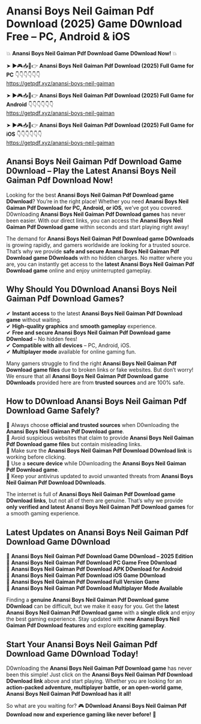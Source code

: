 # Anansi Boys Neil Gaiman Pdf Download (2025) Game D0wnload Free – PC, Android & iOS

💥 **Anansi Boys Neil Gaiman Pdf Download Game D0wnload Now!** 💥  

➤ ►🎮📥📱👉 **Anansi Boys Neil Gaiman Pdf Download (2025) Full Game for PC** 👇👇👇👇👇👇  
https://getpdf.xyz/anansi-boys-neil-gaiman  

➤ ►🎮📥📱👉 **Anansi Boys Neil Gaiman Pdf Download (2025) Full Game for Android** 👇👇👇👇👇👇  
https://getpdf.xyz/anansi-boys-neil-gaiman  

➤ ►🎮📥📱👉 **Anansi Boys Neil Gaiman Pdf Download (2025) Full Game for iOS** 👇👇👇👇👇👇  
https://getpdf.xyz/anansi-boys-neil-gaiman  

## Anansi Boys Neil Gaiman Pdf Download Game D0wnload – Play the Latest Anansi Boys Neil Gaiman Pdf Download Now!

Looking for the best **Anansi Boys Neil Gaiman Pdf Download game D0wnload**? You’re in the right place! Whether you need **Anansi Boys Neil Gaiman Pdf Download for PC, Android, or iOS**, we’ve got you covered. D0wnloading **Anansi Boys Neil Gaiman Pdf Download games** has never been easier. With our direct links, you can access the **Anansi Boys Neil Gaiman Pdf Download game** within seconds and start playing right away!  

The demand for **Anansi Boys Neil Gaiman Pdf Download game D0wnloads** is growing rapidly, and gamers worldwide are looking for a trusted source. That’s why we provide **safe and secure Anansi Boys Neil Gaiman Pdf Download game D0wnloads** with no hidden charges. No matter where you are, you can instantly get access to the **latest Anansi Boys Neil Gaiman Pdf Download game** online and enjoy uninterrupted gameplay.  

## **Why Should You D0wnload Anansi Boys Neil Gaiman Pdf Download Games?**  

✔ **Instant access** to the latest **Anansi Boys Neil Gaiman Pdf Download game** without waiting.  
✔ **High-quality graphics** and **smooth gameplay** experience.  
✔ **Free and secure Anansi Boys Neil Gaiman Pdf Download game D0wnload** – No hidden fees!  
✔ **Compatible with all devices** – PC, Android, iOS.  
✔ **Multiplayer mode** available for online gaming fun.  

Many gamers struggle to find the right **Anansi Boys Neil Gaiman Pdf Download game files** due to broken links or fake websites. But don’t worry! We ensure that all **Anansi Boys Neil Gaiman Pdf Download game D0wnloads** provided here are from **trusted sources** and are 100% safe.  

## **How to D0wnload Anansi Boys Neil Gaiman Pdf Download Game Safely?**  

📌 Always choose **official and trusted sources** when D0wnloading the **Anansi Boys Neil Gaiman Pdf Download game**.  
📌 Avoid suspicious websites that claim to provide **Anansi Boys Neil Gaiman Pdf Download game files** but contain misleading links.  
📌 Make sure the **Anansi Boys Neil Gaiman Pdf Download D0wnload link** is working before clicking.  
📌 Use a **secure device** while D0wnloading the **Anansi Boys Neil Gaiman Pdf Download game**.  
📌 Keep your antivirus updated to avoid unwanted threats from **Anansi Boys Neil Gaiman Pdf Download D0wnloads**.  

The internet is full of **Anansi Boys Neil Gaiman Pdf Download game D0wnload links**, but not all of them are genuine. That’s why we provide **only verified and latest Anansi Boys Neil Gaiman Pdf Download games** for a smooth gaming experience.  

## **Latest Updates on Anansi Boys Neil Gaiman Pdf Download Game D0wnload**  

🔹 **Anansi Boys Neil Gaiman Pdf Download Game D0wnload – 2025 Edition**  
🔹 **Anansi Boys Neil Gaiman Pdf Download PC Game Free D0wnload**  
🔹 **Anansi Boys Neil Gaiman Pdf Download APK D0wnload for Android**  
🔹 **Anansi Boys Neil Gaiman Pdf Download iOS Game D0wnload**  
🔹 **Anansi Boys Neil Gaiman Pdf Download Full Version Game**  
🔹 **Anansi Boys Neil Gaiman Pdf Download Multiplayer Mode Available**  

Finding a **genuine Anansi Boys Neil Gaiman Pdf Download game D0wnload** can be difficult, but we make it easy for you. Get the **latest Anansi Boys Neil Gaiman Pdf Download game** with a **single click** and enjoy the best gaming experience. Stay updated with **new Anansi Boys Neil Gaiman Pdf Download features** and explore **exciting gameplay**.  

## **Start Your Anansi Boys Neil Gaiman Pdf Download Game D0wnload Today!**  

D0wnloading the **Anansi Boys Neil Gaiman Pdf Download game** has never been this simple! Just click on the **Anansi Boys Neil Gaiman Pdf Download D0wnload link** above and start playing. Whether you are looking for an **action-packed adventure, multiplayer battle, or an open-world game**, **Anansi Boys Neil Gaiman Pdf Download has it all!**  

So what are you waiting for? 🎮 **D0wnload Anansi Boys Neil Gaiman Pdf Download now and experience gaming like never before!** 🚀  